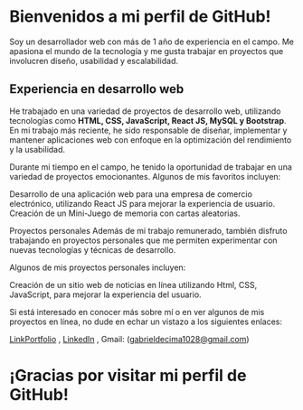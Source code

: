 # Bienvenidos a mi perfil de GitHub!

Soy un desarrollador web con más de 1 año de experiencia en el campo. Me apasiona el mundo de la tecnología y me gusta trabajar en proyectos que involucren diseño, usabilidad y escalabilidad.

## **Experiencia en desarrollo web**

He trabajado en una variedad de proyectos de desarrollo web, utilizando tecnologías como **HTML, CSS, JavaScript, React JS, MySQL y Bootstrap**. En mi trabajo más reciente, he sido responsable de diseñar, implementar y mantener aplicaciones web con enfoque en la optimización del rendimiento y la usabilidad.

Durante mi tiempo en el campo, he tenido la oportunidad de trabajar en una variedad de proyectos emocionantes. Algunos de mis favoritos incluyen:

Desarrollo de una aplicación web para una empresa de comercio electrónico, utilizando React JS para mejorar la experiencia de usuario.
Creación de un Mini-Juego de memoria con cartas aleatorias. 

Proyectos personales
Además de mi trabajo remunerado, también disfruto trabajando en proyectos personales que me permiten experimentar con nuevas tecnologías y técnicas de desarrollo.

Algunos de mis proyectos personales incluyen:

Creación de un sitio web de noticias en línea utilizando Html, CSS, JavaScript, para mejorar la experiencia del usuario.

Si está interesado en conocer más sobre mí o en ver algunos de mis proyectos en línea, no dude en echar un vistazo a los siguientes enlaces:

[LinkPortfolio](https://gabrieldecima.github.io/Portfolio-GabrielDecima/) ,
[LinkedIn](https://www.linkedin.com/in/gabrieldecima1028/) ,
Gmail: (gabrieldecima1028@gmail.com)


# ¡Gracias por visitar mi perfil de GitHub!
